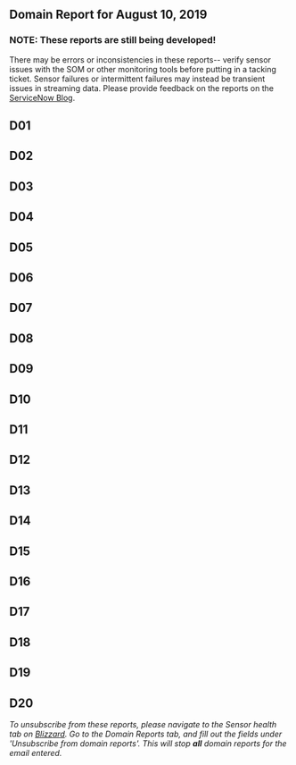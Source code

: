 ## Domain Report for August 10, 2019


### NOTE: These reports are still being developed!
There may be errors or inconsistencies in these reports-- verify sensor issues with the SOM or other monitoring tools before putting in a tacking ticket. Sensor failures or intermittent failures may instead be transient issues in streaming data.
Please provide feedback on the reports on the [ServiceNow Blog](https://neon.service-now.com/community?id=community_blog&sys_id=9b4fbe8adbed734017ecf9041d9619be).


## D01

## D02

## D03

## D04

## D05

## D06

## D07

## D08

## D09

## D10

## D11

## D12

## D13

## D14

## D15

## D16

## D17

## D18

## D19

## D20
_To unsubscribe from these reports, please navigate to the Sensor health tab on [Blizzard](http://10.206.27.32:3838/is-som/). Go to the Domain Reports tab, and fill out the fields under 'Unsubscribe from domain reports'. This will stop **all** domain reports for the email entered._
